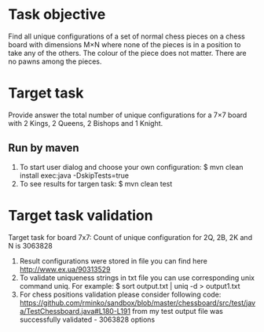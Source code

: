 Task objective
=====================================

Find all unique configurations of a set of normal chess pieces on a chess board with dimensions M×N where none of the pieces is in a position to take any of the others. The colour of the piece does not matter. There are no pawns among the pieces.

Target task
=====================================

Provide answer the total number of unique configurations for a 7×7 board with 2 Kings, 2 Queens, 2 Bishops and 1 Knight.


Run by maven
-------------------------------------
1. To start user dialog and choose your own configuration: 
$ mvn clean install exec:java -DskipTests=true
2. To see results for targen task:
$ mvn clean test

Target task validation
=====================================
Target task for board 7х7:
Count of unique configuration for 2Q, 2B, 2K and N is 3063828
1. Result configurations were stored in file you can find here
http://www.ex.ua/90313529
2. To validate uniqueness strings in txt file you can use corresponding unix command uniq. For example:
$ sort output.txt | uniq -d > output1.txt
3. For chess positions validation please consider following code:
https://github.com/rminko/sandbox/blob/master/chessboard/src/test/java/TestChessboard.java#L180-L191
from my test output file was successfully validated - 3063828 options
